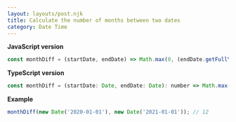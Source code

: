 ```yaml
---
layout: layouts/post.njk
title: Calculate the number of months between two dates
category: Date Time
---
```


**JavaScript version**

```js
const monthDiff = (startDate, endDate) => Math.max(0, (endDate.getFullYear() - startDate.getFullYear()) * 12 - startDate.getMonth() + endDate.getMonth());
```

**TypeScript version**

```js
const monthDiff = (startDate: Date, endDate: Date): number => Math.max(0, (endDate.getFullYear() - startDate.getFullYear()) * 12 - startDate.getMonth() + endDate.getMonth());
```

**Example**

```js
monthDiff(new Date('2020-01-01'), new Date('2021-01-01')); // 12
```
